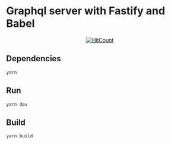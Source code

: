 # Graphql server with Fastify and Babel
   
<div align="center">

  [![HitCount](http://hits.dwyl.com/saulr7/fastify-graphql-server.svg?style=flat-square)](http://hits.dwyl.com/saulr7/fastify-graphql-server)
  
</div>

## Dependencies

`yarn`

## Run

`yarn dev`

## Build

` yarn build ` 
